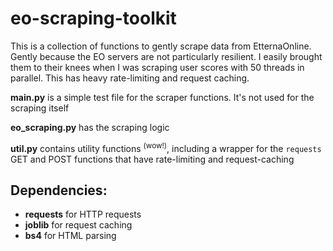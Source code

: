# eo-scraping-toolkit
This is a collection of functions to gently scrape data from EtternaOnline. Gently because the EO servers are not particularly resilient. I easily brought them to their knees when I was scraping user scores with 50 threads in parallel. This has heavy rate-limiting and request caching.

**main.py** is a simple test file for the scraper functions. It's not used for the scraping itself

**eo_scraping.py** has the scraping logic

**util.py** contains utility functions <sup>(wow!)</sup>, including a wrapper for the `requests` GET and POST functions that have rate-limiting and request-caching

## Dependencies:
- **requests** for HTTP requests
- **joblib** for request caching
- **bs4** for HTML parsing
